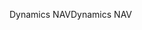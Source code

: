 <span data-ttu-id="55336-101">Dynamics NAV</span><span class="sxs-lookup"><span data-stu-id="55336-101">Dynamics NAV</span></span>